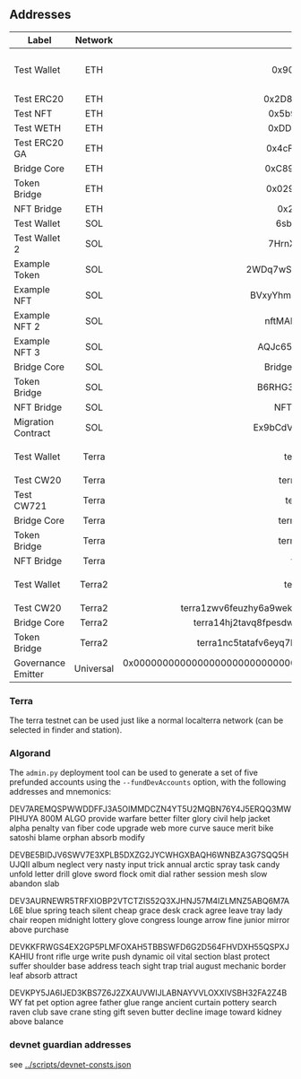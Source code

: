 ## Addresses

| Label              |  Network  |                                                                                               Address | Note                                                                                                                                                                |
| ------------------ | :-------: | ----------------------------------------------------------------------------------------------------: | :------------------------------------------------------------------------------------------------------------------------------------------------------------------ |
| Test Wallet        |    ETH    |                                                            0x90F8bf6A479f320ead074411a4B0e7944Ea8c9C1 | Key: `0x4f3edf983ac636a65a842ce7c78d9aa706d3b113bce9c46f30d7d21715b23b1d` Mnemonic `myth like bonus scare over problem client lizard pioneer submit female collect` |
| Test ERC20         |    ETH    |                                                            0x2D8BE6BF0baA74e0A907016679CaE9190e80dD0A | Tokens minted to Test Wallet                                                                                                                                        |
| Test NFT           |    ETH    |                                                            0x5b9b42d6e4B2e4Bf8d42Eba32D46918e10899B66 | One minted to Test Wallet                                                                                                                                           |
| Test WETH          |    ETH    |                                                            0xDDb64fE46a91D46ee29420539FC25FD07c5FEa3E | Tokens minted to Test Wallet                                                                                                                                        |
| Test ERC20 GA      |    ETH    |                                                            0x4cFB3F70BF6a80397C2e634e5bDd85BC0bb189EE | Tokens minted to Test Wallet 9                                                                                                                                      |
| Bridge Core        |    ETH    |                                                            0xC89Ce4735882C9F0f0FE26686c53074E09B0D550 |                                                                                                                                                                     |
| Token Bridge       |    ETH    |                                                            0x0290FB167208Af455bB137780163b7B7a9a10C16 |                                                                                                                                                                     |
| NFT Bridge         |    ETH    |                                                            0x26b4afb60d6c903165150c6f0aa14f8016be4aec |                                                                                                                                                                     |
| Test Wallet        |    SOL    |                                                          6sbzC1eH4FTujJXWj51eQe25cYvr4xfXbJ1vAj7j2k5J | Key in `solana/keys/solana-devnet.json`                                                                                                                             |
| Test Wallet 2      |    SOL    |                                                          7HrnXGAzG6mV93Lumk7yfyrNk2bpstq8YyesqojLj8mG | Key in `solana/keys/solana-devnet2.json`                                                                                                                            |
| Example Token      |    SOL    |                                                          2WDq7wSs9zYrpx2kbHDA4RUTRch2CCTP6ZWaH4GNfnQQ | Tokens minted to Test Wallet                                                                                                                                        |
| Example NFT        |    SOL    |                                                          BVxyYhm498L79r4HMQ9sxZ5bi41DmJmeWZ7SCS7Cyvna | One minted to Test Wallet                                                                                                                                           |
| Example NFT 2      |    SOL    |                                                           nftMANh29jbMboVnbYt1AUAWFP9N4Jnckr9Zeq85WUs | One minted to Test Wallet                                                                                                                                           |
| Example NFT 3      |    SOL    |                                                          AQJc65JzbzsT88JnGEXSqZaF8NFAXPo21fX4QUED4uRX | One minted to Test Wallet 2                                                                                                                                         |
| Bridge Core        |    SOL    |                                                           Bridge1p5gheXUvJ6jGWGeCsgPKgnE3YgdGKRVCMY9o |                                                                                                                                                                     |
| Token Bridge       |    SOL    |                                                          B6RHG3mfcckmrYN1UhmJzyS1XX3fZKbkeUcpJe9Sy3FE |                                                                                                                                                                     |
| NFT Bridge         |    SOL    |                                                           NFTWqJR8YnRVqPDvTJrYuLrQDitTG5AScqbeghi4zSA |                                                                                                                                                                     |
| Migration Contract |    SOL    |                                                          Ex9bCdVMSfx7EzB3pgSi2R4UHwJAXvTw18rBQm5YQ8gK |                                                                                                                                                                     |
| Test Wallet        |   Terra   |                                                          terra1x46rqay4d3cssq8gxxvqz8xt6nwlz4td20k38v | Mnemonic: `notice oak worry limit wrap speak medal online prefer cluster roof addict wrist behave treat actual wasp year salad speed social layer crew genius`      |
| Test CW20          |   Terra   |                                                          terra13nkgqrfymug724h8pprpexqj9h629sa3ncw7sh | Tokens minted to Test Wallet                                                                                                                                        |
| Test CW721         |   Terra   |                                                          terra18dt935pdcn2ka6l0syy5gt20wa48n3mktvdvjj | NFTs minted to Test Wallet                                                                                                                                          |
| Bridge Core        |   Terra   |                                                          terra18vd8fpwxzck93qlwghaj6arh4p7c5n896xzem5 |                                                                                                                                                                     |
| Token Bridge       |   Terra   |                                                          terra10pyejy66429refv3g35g2t7am0was7ya7kz2a4 |                                                                                                                                                                     |
| NFT Bridge         |   Terra   |                                                          terra1plju286nnfj3z54wgcggd4enwaa9fgf5kgrgzl |                                                                                                                                                                     |
| Test Wallet        |  Terra2   |                                                          terra1x46rqay4d3cssq8gxxvqz8xt6nwlz4td20k38v | Mnemonic: `notice oak worry limit wrap speak medal online prefer cluster roof addict wrist behave treat actual wasp year salad speed social layer crew genius`      |
| Test CW20          |  Terra2   |                                      terra1zwv6feuzhy6a9wekh96cd57lsarmqlwxdypdsplw6zhfncqw6ftqynf7kp | Tokens minted to Test Wallet                                                                                                                                        |
| Bridge Core        |  Terra2   |                                      terra14hj2tavq8fpesdwxxcu44rty3hh90vhujrvcmstl4zr3txmfvw9ssrc8au |                                                                                                                                                                     |
| Token Bridge       |  Terra2   |                                      terra1nc5tatafv6eyq7llkr2gv50ff9e22mnf70qgjlv737ktmt4eswrquka9l6 |                                                                                                                                                                     |
| Governance Emitter | Universal | 0x0000000000000000000000000000000000000000000000000000000000000004 / 11111111111111111111111111111115 | Emitter Chain: 0x01                                                                                                                                                 |

### Terra

The terra testnet can be used just like a normal localterra network (can be selected in finder and station).

### Algorand

The `admin.py` deployment tool can be used to generate a set of five prefunded accounts using the `--fundDevAccounts` option, with the following addresses and mnemonics:

DEV7AREMQSPWWDDFFJ3A5OIMMDCZN4YT5U2MQBN76Y4J5ERQQ3MWPIHUYA 800M ALGO
provide warfare better filter glory civil help jacket alpha penalty van fiber code upgrade web more curve sauce merit bike satoshi blame orphan absorb modify

DEVBE5BIDJV6SWV7E3XPLB5DXZG2JYCWHGXBAQH6WNBZA3G7SQQ5HUJQII
album neglect very nasty input trick annual arctic spray task candy unfold letter drill glove sword flock omit dial rather session mesh slow abandon slab

DEV3AURNEWR5TRFXIOBP2VTCTZIS52Q3XJHNJ57M4IZLMNZ5ABQ6M7AL6E
blue spring teach silent cheap grace desk crack agree leave tray lady chair reopen midnight lottery glove congress lounge arrow fine junior mirror above purchase

DEVKKFRWGS4EX2GP5PLMFOXAH5TBBSWFD6G2D564FHVDXH55QSPXJKAHIU
front rifle urge write push dynamic oil vital section blast protect suffer shoulder base address teach sight trap trial august mechanic border leaf absorb attract

DEVKPY5JA6IJED3KBS7Z6J2ZXAUVWIJLABNAYVVLOXXIVSBH32FA2Z4BWY
fat pet option agree father glue range ancient curtain pottery search raven club save crane sting gift seven butter decline image toward kidney above balance

### devnet guardian addresses

see [../scripts/devnet-consts.json](../scripts/devnet-consts.json)
